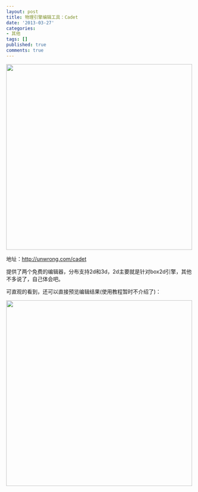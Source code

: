 ```yaml
---
layout: post
title: 物理引擎编辑工具：Cadet
date: '2013-03-27'
categories:
- 其他
tags: []
published: true
comments: true
---
```

<p><img class="alignnone size-full wp-image-1017" title="8CCE016E-6EF4-41D6-BAD3-363A935ECF37" src="{{urls.media}}/2013/03/8CCE016E-6EF4-41D6-BAD3-363A935ECF37.jpg" alt="" width="500"  /></p>

<p>地址：<a href="http://unwrong.com/cadet">http://unwrong.com/cadet</a></p>

<p>提供了两个免费的编辑器，分布支持2d和3d，2d主要就是针对box2d引擎，其他不多说了，自己体会吧。</p>

<p>可直观的看到，还可以直接预览编辑结果(使用教程暂时不介绍了)：</p>

<p><img class="alignnone size-full wp-image-1018" title="4EFFD25F-AE45-4CC3-9389-46DC697AB376" src="{{urls.media}}/2013/03/4EFFD25F-AE45-4CC3-9389-46DC697AB376.jpg" alt="" width="500" /></p>

<p>&nbsp;</p>

